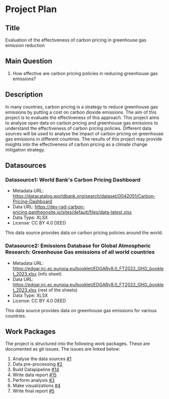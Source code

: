 # Project Plan

## Title
<!-- Give your project a short title. -->
Evaluation of the effectiveness of carbon pricing in greenhouse gas emission reduction

## Main Question

<!-- Think about one main question you want to answer based on the data. -->
1. How effective are carbon pricing policies in reducing greenhouse gas emissions?

## Description

<!-- Describe your data science project in max. 200 words. Consider writing about why and how you attempt it. -->
In many countries, carbon pricing is a strategy to reduce greenhouse gas emissions by putting a cost on carbon dioxide emissions. The aim of this project is to evaluate the effectiveness of this approach. This project aims to analyse open data on carbon pricing and greenhouse gas emissions to understand the effectiveness of carbon pricing policies. Different data sources will be used to analyse the impact of carbon pricing on greenhouse gas emissions in different countries. The results of this project may provide insights into the effectiveness of carbon pricing as a climate change mitigation strategy. 


## Datasources

<!-- Describe each datasources you plan to use in a section. Use the prefic "DatasourceX" where X is the id of the datasource. -->

### Datasource1: World Bank's Carbon Pricing Dashboard
* Metadata URL: https://datacatalog.worldbank.org/search/dataset/0042051/Carbon-Pricing-Dashboard
* Data URL: https://dev-rad-carbon-pricing.pantheonsite.io/sites/default/files/data-latest.xlsx
* Data Type: XLSX
* License: CC BY 4.0 DEED

This data source provides data on carbon pricing policies around the world.



### Datasource2: Emissions Database for Global Atmospheric Research: Greenhouse Gas emissions of all world countries
* Metadata URL: https://edgar.jrc.ec.europa.eu/booklet/EDGARv8.0_FT2022_GHG_booklet_2023.xlsx (info sheet)
* Data URL: https://edgar.jrc.ec.europa.eu/booklet/EDGARv8.0_FT2022_GHG_booklet_2023.xlsx (rest of the sheets)
* Data Type: XLSX
* License: CC BY 4.0 DEED

This data source provides data on greenhouse gas emissions for various countries.

## Work Packages

<!-- List of work packages ordered sequentially, each pointing to an issue with more details. -->
The project is structured into the following work packages. These are documented as git issues. The issues are linked below:

1. Analyse the data sources [#1][i1]
2. Data pre-processing [#2][i2]
3. Build Datapipeline [#14][i14]
4. Write data report [#15][i15]
5. Perform analysis [#3][i3]
6. Make visualizations [#4][i4]
7. Write final report [#5][i5]

[i1]: https://github.com/xilef45/made-s24/issues/6
[i2]: https://github.com/xilef45/made-s24/issues/7
[i3]: https://github.com/xilef45/made-s24/issues/8
[i4]: https://github.com/xilef45/made-s24/issues/9
[i5]: https://github.com/xilef45/made-s24/issues/10
[i14]: https://github.com/xilef45/made-s24/issues/14
[i15]: https://github.com/xilef45/made-s24/issues/15